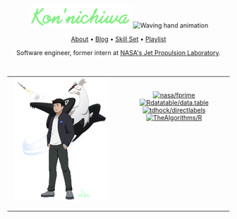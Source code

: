 <p align = "center">
<img width = "233" height = 50" src = "https://github.com/Anirban166/Anirban166/blob/master/Illustrations/Greetings.png"> <img src = "https://media.giphy.com/media/hvRJCLFzcasrR4ia7z/giphy.gif" alt = "Waving hand animation" width = "40px" height = "40px"> <br>

<p align = "center">
<a href = "https://anirban166.github.io/about/">About</a> • <a href = "https://anirban166.github.io/posts/">Blog</a> • <a href="https://anirban166.github.io/skillset/">Skill Set</a> • <a href = "https://anirban166.github.io/music/">Playlist</a>
</p>
<p align = "center">Software engineer, former intern at <a href="https://www.jpl.nasa.gov/">NASA's Jet Propulsion Laboratory</a>.</p>

<table style = "border-collapse: collapse; width: 100%;">
  <tr>
    <td width = "50%" style = "border: none; vertical-align: top;"> 
      <img src = "https://github.com/Anirban166/Anirban166/blob/master/Illustrations/Me%20and%20my%20buddy.png" alt = "Ani and his Mega Latios" width = "90%">     
    </td>
    <td width = "50%" style = "border: none; vertical-align: top; text-align: center;">
      <div>

  <a href="https://github.com/nasa/fprime"> ![nasa/fprime](https://github-readme-stats-anirban166.vercel.app/api/pin/?username=nasa&repo=fprime&hide_border=true&title_color=5bf59d&theme=nightowl)
  </a>
  <a href="https://github.com/Rdatatable/data.table"> ![Rdatatable/data.table](https://github-readme-stats-anirban166.vercel.app/api/pin/?username=Rdatatable&repo=data.table&theme=nightowl&hide_border=true&title_color=5bf59d)
  </a>
  <a href="https://github.com/tdhock/directlabels"> ![tdhock/directlabels](https://github-readme-stats-anirban166.vercel.app/api/pin/?username=tdhock&repo=directlabels&theme=nightowl&hide_border=true&title_color=5bf59d)
  </a>
  <a href="https://github.com/TheAlgorithms/R"> ![TheAlgorithms/R](https://github-readme-stats-anirban166.vercel.app/api/pin/?username=TheAlgorithms&repo=R&hide_border=true&title_color=5bf59d&theme=nightowl)
  </a>
      </div>
    </td>
  </tr>
</table>

<!-- <p align = "center"> <a href = "https://summerofcode.withgoogle.com/projects/4887653356404736"><img height = "40" src = "https://img.shields.io/badge/--black?style=flat&logo=google" alt = "Google Summer of Code 2020 Project Link"> </a> <a href = "mailto:ac4743@nau.edu"><img height = "40" src = "https://img.shields.io/badge/--black?style=flat&logo=gmail" alt = "University Email"> </a> <a href = "https://summerofcode.withgoogle.com/projects/#6251332043800576"><img height = "40" src = "https://img.shields.io/badge/--black?style=flat&logo=google" alt = "Google Summer of Code 2021 Project Link"> </a> <a href = "https://www.hackerrank.com/Anirban166"><img height = "40" src = "https://img.shields.io/badge/--black?style=flat&logo=HackerRank" alt = "HackerRank Link"> </a> </p> -->
